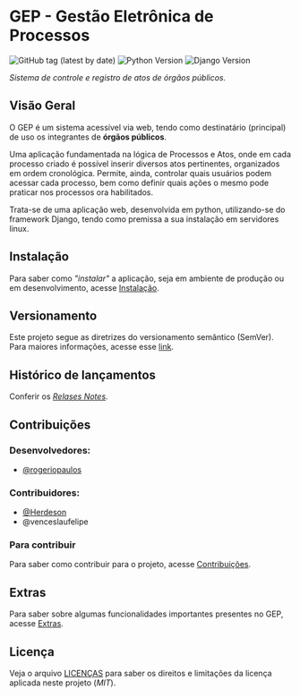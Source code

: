 # GEP - Gestão Eletrônica de Processos

![GitHub tag (latest by date)](https://img.shields.io/github/v/tag/rogeriopaulos/gep?style=flat-square)
![Python Version](https://img.shields.io/badge/python-v3.8-yellow)
![Django Version](https://img.shields.io/badge/django-v2.2-green)

_Sistema de controle e registro de atos de órgãos públicos._

## Visão Geral

O GEP é um sistema acessível via web, tendo como destinatário (principal) de uso os integrantes de **órgãos públicos**.

Uma aplicação fundamentada na lógica de Processos e Atos, onde em cada processo criado é possível inserir diversos atos pertinentes, organizados em ordem cronológica. Permite, ainda, controlar quais usuários podem acessar cada processo, bem como definir quais ações o mesmo pode praticar nos processos ora habilitados.

Trata-se de uma aplicação web, desenvolvida em python, utilizando-se do framework Django, tendo como premissa a sua instalação em servidores linux.

## Instalação

Para saber como _"instalar"_ a aplicação, seja em ambiente de produção ou em desenvolvimento, acesse [Instalação](docs/DEPLOY.md).

## Versionamento

Este projeto segue as diretrizes do versionamento semântico (SemVer). Para maiores informações, acesse esse [link](https://semver.org/lang/pt-BR/).

## Histórico de lançamentos

Conferir os [_Relases Notes_](https://github.com/rogeriopaulos/gep/releases).

## Contribuições

### Desenvolvedores:

- [@rogeriopaulos](https://github.com/rogeriopaulos)

### Contribuidores:

- [@Herdeson](https://github.com/Herdeson)
- @venceslaufelipe

### Para contribuir

Para saber como contribuir para o projeto, acesse [Contribuições](docs/CONTRIBUTING.md).

## Extras

Para saber sobre algumas funcionalidades importantes presentes no GEP, acesse [Extras](docs/EXTRAS.md).

## Licença

Veja o arquivo [LICENÇAS](LICENSE) para saber os direitos e limitações da licença aplicada neste projeto (*MIT*).
